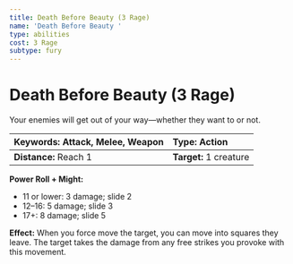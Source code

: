 ```yaml
---
title: Death Before Beauty (3 Rage)
name: 'Death Before Beauty '
type: abilities
cost: 3 Rage
subtype: fury
---
```


# Death Before Beauty (3 Rage)

Your enemies will get out of your way—whether they want to or not.

| **Keywords:** Attack, Melee, Weapon | **Type:** Action       |
| :---------------------------------- | :--------------------- |
| **Distance:** Reach 1               | **Target:** 1 creature |

**Power Roll + Might:**

- 11 or lower: 3 damage; slide 2
- 12–16: 5 damage; slide 3
- 17+: 8 damage; slide 5

**Effect:** When you force move the target, you can move into squares they leave. The target takes the damage from any free strikes you provoke with this movement.
